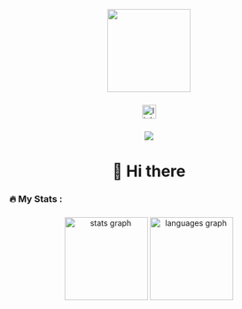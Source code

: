 <div align="center">
  <img height="150" src="https://media3.giphy.com/media/v1.Y2lkPTc5MGI3NjExdnByaDJwanJubDRhZWN3OTI5MXo1cXFpZW54cXl6bHdwa3NmYzExcSZlcD12MV9pbnRlcm5hbF9naWZfYnlfaWQmY3Q9Zw/RbtJJPft2P7rcpbBdb/giphy.gif"  />
</div>

###

<div align="center">
<a href="https://linkedin.com/in/brpato" target="blank"><img src="https://img.shields.io/static/v1?message=LinkedIn&logo=linkedin&label=&color=0077B5&logoColor=white&labelColor=&style=for-the-badge" height="25" alt="linkedin logo"  /></a>
  
</div>

###

<div align="center">
  <img src="https://komarev.com/ghpvc/?username=bpato&color=ff69b4"/>
</div>

###


<h1 align="center">👋 Hi there</h1>

###

<h3 align="left">🔥   My Stats :</h3>

###

<div align="center">
  <img src="https://github-readme-stats.vercel.app/api?username=bpato&hide_title=false&hide_rank=false&show_icons=true&include_all_commits=true&count_private=true&disable_animations=false&theme=dracula&locale=en&hide_border=false&order=1" height="150" alt="stats graph"  />
  <img src="https://github-readme-stats.vercel.app/api/top-langs?username=bpato&locale=en&hide_title=false&layout=compact&card_width=320&langs_count=5&theme=dracula&hide_border=false&order=2" height="150" alt="languages graph"  />
</div>

###